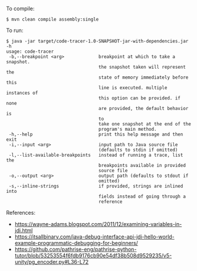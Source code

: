 To compile:
```console
$ mvn clean compile assembly:single
```

To run:
```console
$ java -jar target/code-tracer-1.0-SNAPSHOT-jar-with-dependencies.jar -h
usage: code-tracer
 -b,--breakpoint <arg>             breakpoint at which to take a snapshot.
                                   the snapshot taken will represent the
                                   state of memory immediately before this
                                   line is executed. multiple instances of
                                   this option can be provided. if none
                                   are provided, the default behavior is
                                   to
                                   take one snapshot at the end of the
                                   program's main method.
 -h,--help                         print this help message and then exit
 -i,--input <arg>                  input path to Java source file
                                   (defaults to stdin if omitted)
 -l,--list-available-breakpoints   instead of running a trace, list the
                                   breakpoints available in provided
                                   source file
 -o,--output <arg>                 output path (defaults to stdout if
                                   omitted)
 -s,--inline-strings               if provided, strings are inlined into
                                   fields instead of going through a
                                   reference
```

References:
- https://wayne-adams.blogspot.com/2011/12/examining-variables-in-jdi.html
- https://itsallbinary.com/java-debug-interface-api-jdi-hello-world-example-programmatic-debugging-for-beginners/
- https://github.com/pathrise-eng/pathrise-python-tutor/blob/53253554f6fdb9176cb90e54df38b508d9529235/v5-unity/pg_encoder.py#L36-L72


